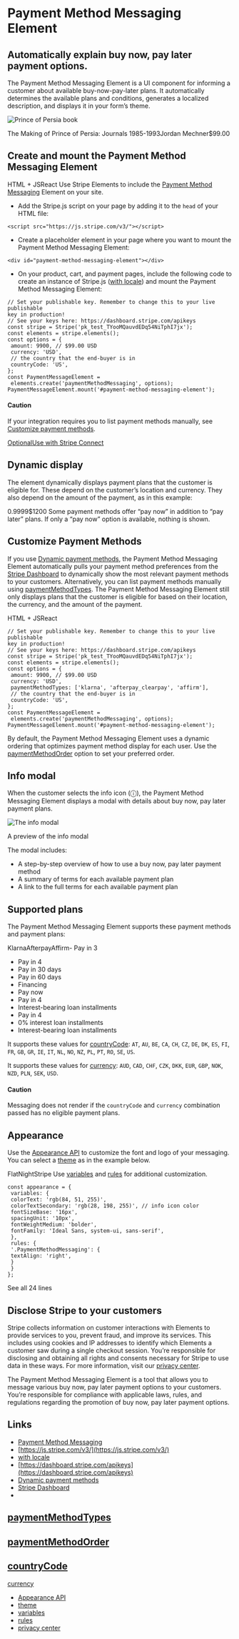 # Payment Method Messaging Element

## Automatically explain buy now, pay later payment options.

The Payment Method Messaging Element is a UI component for informing a customer
about available buy-now-pay-later plans. It automatically determines the
available plans and conditions, generates a localized description, and displays
it in your form’s theme.

![Prince of Persia
book](https://b.stripecdn.com/docs-statics-srv/assets/c2815bda1cf26cedf5b8603b4667acae.png)

The Making of Prince of Persia: Journals 1985-1993Jordan Mechner$99.00
## Create and mount the Payment Method Messaging Element

HTML + JSReact
Use Stripe Elements to include the [Payment Method
Messaging](https://docs.stripe.com/js/elements_object/create_element?type=paymentMethodMessaging)
Element on your site.

- Add the Stripe.js script on your page by adding it to the `head` of your HTML
file:

```
<script src="https://js.stripe.com/v3/"></script>
```
- Create a placeholder element in your page where you want to mount the Payment
Method Messaging Element:

```
<div id="payment-method-messaging-element"></div>
```
- On your product, cart, and payment pages, include the following code to create
an instance of Stripe.js ([with
locale](https://docs.stripe.com/js/appendix/supported_locales)) and mount the
Payment Method Messaging Element:

```
// Set your publishable key. Remember to change this to your live publishable
key in production!
// See your keys here: https://dashboard.stripe.com/apikeys
const stripe = Stripe('pk_test_TYooMQauvdEDq54NiTphI7jx');
const elements = stripe.elements();
const options = {
 amount: 9900, // $99.00 USD
 currency: 'USD',
 // the country that the end-buyer is in
 countryCode: 'US',
};
const PaymentMessageElement =
 elements.create('paymentMethodMessaging', options);
PaymentMessageElement.mount('#payment-method-messaging-element');
```

#### Caution

If your integration requires you to list payment methods manually, see
[Customize payment
methods](https://docs.stripe.com/payments/payment-method-messaging#customize-payment-methods).

[OptionalUse with Stripe
Connect](https://docs.stripe.com/payments/payment-method-messaging#connect)
## Dynamic display

The element dynamically displays payment plans that the customer is eligible
for. These depend on the customer’s location and currency. They also depend on
the amount of the payment, as in this example:

$0.99$99$1200
Some payment methods offer “pay now” in addition to “pay later” plans. If only a
“pay now” option is available, nothing is shown.

## Customize Payment Methods

If you use [Dynamic payment
methods](https://docs.stripe.com/payments/payment-methods/dynamic-payment-methods),
the Payment Method Messaging Element automatically pulls your payment method
preferences from the [Stripe
Dashboard](https://dashboard.stripe.com/settings/payment_methods) to dynamically
show the most relevant payment methods to your customers. Alternatively, you can
list payment methods manually using
[paymentMethodTypes](https://docs.stripe.com/js/elements_object/create_element?type=paymentMethodMessaging#elements_create-options-paymentMethodTypes).
The Payment Method Messaging Element still only displays plans that the customer
is eligible for based on their location, the currency, and the amount of the
payment.

HTML + JSReact
```
// Set your publishable key. Remember to change this to your live publishable
key in production!
// See your keys here: https://dashboard.stripe.com/apikeys
const stripe = Stripe('pk_test_TYooMQauvdEDq54NiTphI7jx');
const elements = stripe.elements();
const options = {
 amount: 9900, // $99.00 USD
 currency: 'USD',
 paymentMethodTypes: ['klarna', 'afterpay_clearpay', 'affirm'],
 // the country that the end-buyer is in
 countryCode: 'US',
};
const PaymentMessageElement =
 elements.create('paymentMethodMessaging', options);
PaymentMessageElement.mount('#payment-method-messaging-element');
```

By default, the Payment Method Messaging Element uses a dynamic ordering that
optimizes payment method display for each user. Use the
[paymentMethodOrder](https://docs.stripe.com/js/elements_object/create_element?type=paymentMethodMessaging#elements_create-options-paymentMethodOrder)
option to set your preferred order.

## Info modal

When the customer selects the info icon (ⓘ), the Payment Method Messaging
Element displays a modal with details about buy now, pay later payment plans.

![The info
modal](https://b.stripecdn.com/docs-statics-srv/assets/pmme-learn-more.eb5802e4d0caeb5469ee11fcfbc26c09.png)

A preview of the info modal

The modal includes:

- A step-by-step overview of how to use a buy now, pay later payment method
- A summary of terms for each available payment plan
- A link to the full terms for each available payment plan

## Supported plans

The Payment Method Messaging Element supports these payment methods and payment
plans:

KlarnaAfterpayAffirm- Pay in 3
- Pay in 4
- Pay in 30 days
- Pay in 60 days
- Financing
- Pay now
- Pay in 4
- Interest-bearing loan installments
- Pay in 4
- 0% interest loan installments
- Interest-bearing loan installments

It supports these values for
[countryCode](https://docs.stripe.com/js/elements_object/create_element?type=paymentMethodMessaging#elements_create-options-countryCode):
`AT`, `AU`, `BE`, `CA`, `CH`, `CZ`, `DE`, `DK`, `ES`, `FI`, `FR`, `GB`, `GR`,
`IE`, `IT`, `NL`, `NO`, `NZ`, `PL`, `PT`, `RO`, `SE`, `US`.

It supports these values for
[currency](https://docs.stripe.com/js/elements_object/create_element?type=paymentMethodMessaging#elements_create-options-currency):
`AUD`, `CAD`, `CHF`, `CZK`, `DKK`, `EUR`, `GBP`, `NOK`, `NZD`, `PLN`, `SEK`,
`USD`.

#### Caution

Messaging does not render if the `countryCode` and `currency` combination passed
has no eligible payment plans.

## Appearance

Use the [Appearance API](https://docs.stripe.com/elements/appearance-api) to
customize the font and logo of your messaging. You can select a
[theme](https://docs.stripe.com/elements/appearance-api?platform=web#theme) as
in the example below.

FlatNightStripe
Use [variables](https://docs.stripe.com/elements/appearance-api#variables) and
[rules](https://docs.stripe.com/elements/appearance-api#rules) for additional
customization.

```
const appearance = {
 variables: {
 colorText: 'rgb(84, 51, 255)',
 colorTextSecondary: 'rgb(28, 198, 255)', // info icon color
 fontSizeBase: '16px',
 spacingUnit: '10px',
 fontWeightMedium: 'bolder',
 fontFamily: 'Ideal Sans, system-ui, sans-serif',
 },
 rules: {
 '.PaymentMethodMessaging': {
 textAlign: 'right',
 }
 }
};
```

See all 24 lines
## Disclose Stripe to your customers

Stripe collects information on customer interactions with Elements to provide
services to you, prevent fraud, and improve its services. This includes using
cookies and IP addresses to identify which Elements a customer saw during a
single checkout session. You’re responsible for disclosing and obtaining all
rights and consents necessary for Stripe to use data in these ways. For more
information, visit our [privacy
center](https://stripe.com/legal/privacy-center#as-a-business-user-what-notice-do-i-provide-to-my-end-customers-about-stripe).

The Payment Method Messaging Element is a tool that allows you to message
various buy now, pay later payment options to your customers. You’re responsible
for compliance with applicable laws, rules, and regulations regarding the
promotion of buy now, pay later payment options.

## Links

- [Payment Method
Messaging](https://docs.stripe.com/js/elements_object/create_element?type=paymentMethodMessaging)
- [https://js.stripe.com/v3/](https://js.stripe.com/v3/)
- [with locale](https://docs.stripe.com/js/appendix/supported_locales)
- [https://dashboard.stripe.com/apikeys](https://dashboard.stripe.com/apikeys)
- [Dynamic payment
methods](https://docs.stripe.com/payments/payment-methods/dynamic-payment-methods)
- [Stripe Dashboard](https://dashboard.stripe.com/settings/payment_methods)
-
[paymentMethodTypes](https://docs.stripe.com/js/elements_object/create_element?type=paymentMethodMessaging#elements_create-options-paymentMethodTypes)
-
[paymentMethodOrder](https://docs.stripe.com/js/elements_object/create_element?type=paymentMethodMessaging#elements_create-options-paymentMethodOrder)
-
[countryCode](https://docs.stripe.com/js/elements_object/create_element?type=paymentMethodMessaging#elements_create-options-countryCode)
-
[currency](https://docs.stripe.com/js/elements_object/create_element?type=paymentMethodMessaging#elements_create-options-currency)
- [Appearance API](https://docs.stripe.com/elements/appearance-api)
- [theme](https://docs.stripe.com/elements/appearance-api?platform=web#theme)
- [variables](https://docs.stripe.com/elements/appearance-api#variables)
- [rules](https://docs.stripe.com/elements/appearance-api#rules)
- [privacy
center](https://stripe.com/legal/privacy-center#as-a-business-user-what-notice-do-i-provide-to-my-end-customers-about-stripe)